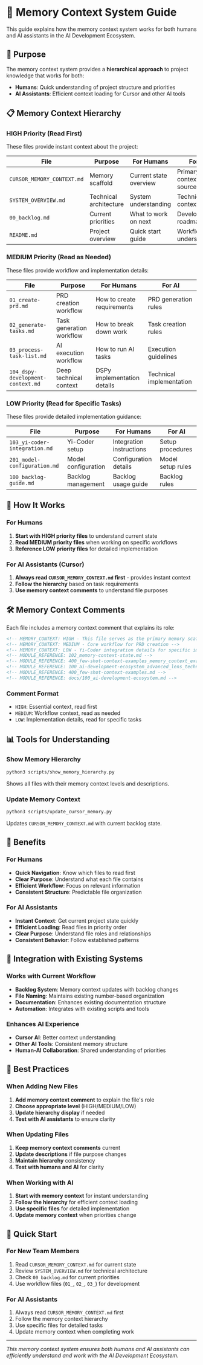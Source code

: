 # 🧠 Memory Context System Guide

This guide explains how the memory context system works for both humans and AI assistants in the AI Development Ecosystem.

## 🎯 Purpose

The memory context system provides a **hierarchical approach** to project knowledge that works for both:
- **Humans**: Quick understanding of project structure and priorities
- **AI Assistants**: Efficient context loading for Cursor and other AI tools

## 📋 Memory Context Hierarchy

### **HIGH Priority (Read First)**
These files provide instant context about the project:

| File | Purpose | For Humans | For AI |
|------|---------|------------|---------|
| `CURSOR_MEMORY_CONTEXT.md` | Memory scaffold | Current state overview | Primary context source |
| `SYSTEM_OVERVIEW.md` | Technical architecture | System understanding | Technical context |
| `00_backlog.md` | Current priorities | What to work on next | Development roadmap |
| `README.md` | Project overview | Quick start guide | Workflow understanding |

### **MEDIUM Priority (Read as Needed)**
These files provide workflow and implementation details:

| File | Purpose | For Humans | For AI |
|------|---------|------------|---------|
| `01_create-prd.md` | PRD creation workflow | How to create requirements | PRD generation rules |
| `02_generate-tasks.md` | Task generation workflow | How to break down work | Task creation rules |
| `03_process-task-list.md` | AI execution workflow | How to run AI tasks | Execution guidelines |
| `104_dspy-development-context.md` | Deep technical context | DSPy implementation details | Technical implementation |

### **LOW Priority (Read for Specific Tasks)**
These files provide detailed implementation guidance:

| File | Purpose | For Humans | For AI |
|------|---------|------------|---------|
| `103_yi-coder-integration.md` | Yi-Coder setup | Integration instructions | Setup procedures |
| `201_model-configuration.md` | Model configuration | Configuration details | Model setup rules |
| `100_backlog-guide.md` | Backlog management | Backlog usage guide | Backlog rules |

## 🔄 How It Works

### **For Humans**
1. **Start with HIGH priority files** to understand current state
2. **Read MEDIUM priority files** when working on specific workflows
3. **Reference LOW priority files** for detailed implementation

### **For AI Assistants (Cursor)**
1. **Always read `CURSOR_MEMORY_CONTEXT.md` first** - provides instant context
2. **Follow the hierarchy** based on task requirements
3. **Use memory context comments** to understand file purposes

## 🛠️ Memory Context Comments

Each file includes a memory context comment that explains its role:

```html
<!-- MEMORY_CONTEXT: HIGH - This file serves as the primary memory scaffold for Cursor AI -->
<!-- MEMORY_CONTEXT: MEDIUM - Core workflow for PRD creation -->
<!-- MEMORY_CONTEXT: LOW - Yi-Coder integration details for specific implementation tasks -->
<!-- MODULE_REFERENCE: 102_memory-context-state.md -->
<!-- MODULE_REFERENCE: 400_few-shot-context-examples_memory_context_examples.md -->
<!-- MODULE_REFERENCE: 100_ai-development-ecosystem_advanced_lens_technical_implementation.md -->
<!-- MODULE_REFERENCE: 400_few-shot-context-examples.md -->
<!-- MODULE_REFERENCE: docs/100_ai-development-ecosystem.md -->
```

### **Comment Format**
- `HIGH`: Essential context, read first
- `MEDIUM`: Workflow context, read as needed  
- `LOW`: Implementation details, read for specific tasks

## 📊 Tools for Understanding

### **Show Memory Hierarchy**
```bash
python3 scripts/show_memory_hierarchy.py
```
Shows all files with their memory context levels and descriptions.

### **Update Memory Context**
```bash
python3 scripts/update_cursor_memory.py
```
Updates `CURSOR_MEMORY_CONTEXT.md` with current backlog state.

## 🎯 Benefits

### **For Humans**
- **Quick Navigation**: Know which files to read first
- **Clear Purpose**: Understand what each file contains
- **Efficient Workflow**: Focus on relevant information
- **Consistent Structure**: Predictable file organization

### **For AI Assistants**
- **Instant Context**: Get current project state quickly
- **Efficient Loading**: Read files in priority order
- **Clear Purpose**: Understand file roles and relationships
- **Consistent Behavior**: Follow established patterns

## 🔄 Integration with Existing Systems

### **Works with Current Workflow**
- **Backlog System**: Memory context updates with backlog changes
- **File Naming**: Maintains existing number-based organization
- **Documentation**: Enhances existing documentation structure
- **Automation**: Integrates with existing scripts and tools

### **Enhances AI Experience**
- **Cursor AI**: Better context understanding
- **Other AI Tools**: Consistent memory structure
- **Human-AI Collaboration**: Shared understanding of priorities

## 📝 Best Practices

### **When Adding New Files**
1. **Add memory context comment** to explain the file's role
2. **Choose appropriate level** (HIGH/MEDIUM/LOW)
3. **Update hierarchy display** if needed
4. **Test with AI assistants** to ensure clarity

### **When Updating Files**
1. **Keep memory context comments** current
2. **Update descriptions** if file purpose changes
3. **Maintain hierarchy** consistency
4. **Test with humans and AI** for clarity

### **When Working with AI**
1. **Start with memory context** for instant understanding
2. **Follow the hierarchy** for efficient context loading
3. **Use specific files** for detailed implementation
4. **Update memory context** when priorities change

## 🚀 Quick Start

### **For New Team Members**
1. Read `CURSOR_MEMORY_CONTEXT.md` for current state
2. Review `SYSTEM_OVERVIEW.md` for technical architecture
3. Check `00_backlog.md` for current priorities
4. Use workflow files (`01_`, `02_`, `03_`) for development

### **For AI Assistants**
1. Always read `CURSOR_MEMORY_CONTEXT.md` first
2. Follow the memory context hierarchy
3. Use specific files for detailed tasks
4. Update memory context when completing work

---

*This memory context system ensures both humans and AI assistants can efficiently understand and work with the AI Development Ecosystem.* 